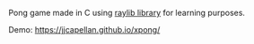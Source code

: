 Pong game made in C using [raylib library](https://github.com/raysan5/raylib) for learning purposes.

Demo: https://jjcapellan.github.io/xpong/
